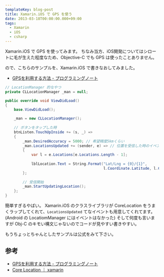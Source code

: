 ```yaml
---
templateKey: blog-post
title: Xamarin.iOS で GPS を使う
date: 2013-03-18T00:00:00.000+09:00
tags:
  - Xamarin
  - iOS
  - csharp
---
```

Xamarin.iOS で GPS を使ってみます。
ちなみ当方、iOS開発についてはシロートに毛が生えた程度なため、Objective-C でも GPS は使ったことありません。
<!--more-->
ので、こちらのサンプルを、Xamarin.iOS で書きなおしてみました。

* [GPSを利用する方法 - プログラミングノート](http://d.hatena.ne.jp/ntaku/20090228/1235816377)


```csharp LocationSample.cs
// LocationManager 的なやつ
private CLLocationManager _man = null;

public override void ViewDidLoad()
{
    base.ViewDidLoad();

    _man = new CLLocationManager();
	
    // ボタンをタップした時
    btnListen.TouchUpInside += (s, _) => 
    {
        _man.DesiredAccuracy = 5000; // 希望精度5kmくらい
        _man.LocationsUpdated += (sender, e) => // 位置を受信した時のイベント
        {
            var l = e.Locations[e.Locations.Length - 1];
            
            lblLocation.Text = String.Format("Lat/Lng = {0}/{1}", 
                                             l.Coordinate.Latitude, l.Coordinate.Longitude);
        };
        
		// 受信開始
        _man.StartUpdatingLocation();
    };
}
```

簡単すぎるやばい。
Xamarin.iOS のクラスライブラリが CoreLocation をうまくラップしてくれて、``LocationsUpdated`` てなイベントも用意してくれてます。(Android の LocatiomManager にはイベントはなかった)
そして何度も言いますが Obj-C のキモい構文じゃないのでコードが見やすい書きやすい。

もうちょっとちゃんとしたサンプルは公式をみて下さい。

## 参考
* [GPSを利用する方法 - プログラミングノート](http://d.hatena.ne.jp/ntaku/20090228/1235816377)
* [Core Location ｜ xamarin](http://docs.xamarin.com/samples/CoreLocation)